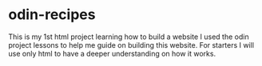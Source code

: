 # odin-recipes

This is my 1st html project learning how to build a website I used the odin project lessons to help me guide on building this website. For starters I will use only html to have a deeper understanding on how it works.